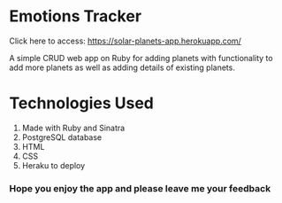 # Emotions Tracker

Click here to access: https://solar-planets-app.herokuapp.com/

A simple CRUD web app on Ruby for adding planets with functionality to add more planets as well as adding details of existing planets.

# Technologies Used

1. Made with Ruby and Sinatra
2. PostgreSQL database
3. HTML
4. CSS
5. Heraku to deploy

### Hope you enjoy the app and please leave me your feedback